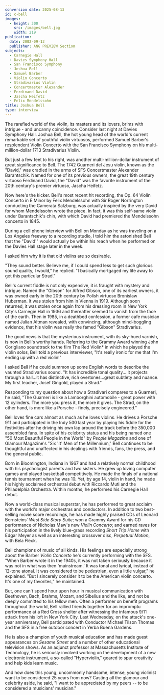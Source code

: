 ```yaml
---
conversion date: 2025-08-13
id: c-bell
images:
  - height: 300
    src: /images/bell.jpg
    width: 219
publication:
  date: 2002-09-13
  publisher: ANG PREVIEW Section
subjects:
  - Carnegie Hall
  - Davies Symphony Hall
  - San Francisco Symphony
  - Joshua Bell
  - Samuel Barber
  - Violin Concerto
  - Stradivarius Violin
  - Concertmaster Alexander
  - Ferdinand David
  - Jascha Heifetz
  - Felix Mendelssohn
title: Joshua Bell
type: interview
---
```



The rarefied world of the violin, its masters and its lovers, brims with intrigue - and uncanny coincidence.
Consider last night at Davies Symphony Hall. Joshua Bell, the hot young head of the world's current remarkable set of youthful violin virtuosos, performed Samuel Barber's resplendent Violin Concerto with the San Francisco Symphony on his multi-million-dollar 1713 Stradivarius Violin.

But just a few feet to his right, was another multi-million-dollar instrument of great significance to Bell. The 1742 Guarneri del Jesu violin, known as the "David," was cradled in the arms of SFS Concertmaster Alexander Barantschik. Named for one of its previous owners, the great 19th century virtuoso Ferdinand David, the "David" was the favorite instrument of the 20th century's premier virtuoso, Jascha Heifetz.

Now here's the kicker. Bell's most recent hit recording, the Op. 64 Violin Concerto in E Minor by Felix Mendelssohn with Sir Roger Norrington conducting the Camerata Salzburg, was actually inspired by the very David for whom Mendelssohn wrote the piece. In fact, it was this self-same violin under Barantschik's chin, with which David had premiered the Mendelssohn concerto in 1845.

During a cell phone interview with Bell on Monday as he was traveling on a Los Angeles freeway to a recording studio, I told him the astonished Bell that the "David'" would actually be within his reach when he performed on the Davies Hall stage later in the week.

I asked him why it is that old violins are so desirable.

"They sound better. Believe me, if I could spend less to get such glorious sound quality, I would," he replied. "I basically mortgaged my life away to get this particular Strad."

Bell's current fiddle is not only expensive, it is fraught with mystery and intrigue. Named the "Gibson" for Alfred Gibson, one of its earliest owners, it was owned early in the 20th century by Polish virtuoso Bronislaw Huberman. It was stolen from him in Vienna in 1919. Although soon returned, it was stolen once again from his dressing room in New York City's Carnegie Hall in 1936 and thereafter seemed to vanish from the face of the earth. Then in 1985, in a deathbed confession, a former cafe musician named Julian Altman revealed, with convincing, although mind-boggling evidence, that his violin was really the famed "Gibson" Stradivarius.

The good news is that the mysterious instrument, with its sky-hued varnish, is now in Bell's worthy hands. Referring to the Grammy Award winning John Corigliano soundtrack to the film The Red Violin* in which he played the violin solos, Bell told a previous interviewer, "It's really ironic for me that I'm ending up with a red violin!"

I asked Bell if he could summon up some English words to describe the vaunted Stradivarius sound. "It has incredible tonal quality... it projects through a hall...it has distinctive, rich overtones...great subtlety and nuance. My first teacher, Josef Gingold, played a Strad."

Responding to my question about how a Stradivari compares to a Guarneri, he said, "The Guarneri is like a Lamborghini automobile - great power with 12 cylinders. The more you press it, the more it gives. The Strad, on the other hand, is more like a Porsche - finely, precisely engineered."

Bell loves fine cars almost as much as he loves violins. He drives a Porsche 911 and participated in the Indy 500 last year by playing his fiddle for the festivities after he driving his own lap around the track before the 350,000 assembled fans.
In spite of his celebrity status and his being named one "50 Most Beautiful People in the World" by *People Magazine* and one of Glamour Magazine's "Six 'It' Men of the Millennium," Bell continues to be thoughtful and unaffected in his dealings with friends, fans, the press, and the general public.

Born in Bloomington, Indiana in 1967 and had a relatively normal childhood with his psychologist parents and two sisters. He grew up loving computer games and played basketball competitively. He made the finals of a national tennis tournament when he was 10. Yet, by age 14, violin in hand, he made his highly acclaimed orchestral debut with Riccardo Muti and the Philadelphia Orchestra. Within months, he performed his Carnegie Hall debut.

Now a world-class musical superstar, he has performed to great acclaim with the world's major orchestras and conductors. In addition to two best-selling movie score recordings, he has made highly praised CDs of Leonard Bernsteins' *West Side Story Suite*; won a Grammy Award for his CD performance of Nicholas Maw's new *Violin Concerto*; and earned raves for his participation in the lively blue-grass recording *Short Trip Home* with Edgar Meyer as well as an interesting crossover disc, *Perpetual Motion*, with Bela Fleck.

Bell champions of music of all kinds. His feelings are especially strong about the Barber *Violin Concerto* he's currently performing with the SFS. "When Barber wrote it in the 1940s, it was not taken seriously because it was not in what was then 'mainstream.' It was tonal and lyrical, instead of 12-tone atonal. It was considered to be pedestrian, even a little vulgar," he explained. "But I sincerely consider it to be the American violin concerto. It's one of my favorites," he maintained.

But, one can't spend hour upon hour in musical communication with Beethoven, Bach, Brahms, Mozart, and Sibelius and the like, and not be deeply committed to his fellow men. Often a performer on benefit programs throughout the world, Bell rallied friends together for an impromptu performance at a Red Cross shelter after witnessing the infamous 9/11 attack from his loft in New York City. Last Wednesday, on the attack's one-year anniversary, Bell participated with Conductor Michael Tilson Thomas and the SFS in a free outdoor concert in Yerba Buena Gardens.

He is also a champion of youth musical education and has made guest appearances on *Sesame Street* and a number of other educational television shows. As an adjunct professor at Massachusetts Institute of Technology, he is seriously involved working on the development of a new electronic instrument, a so-called "Hyperviolin," geared to spur creativity and help kids learn music.

And how does this young, uncommonly handsome, intense, young violinist want to be considered 25 years from now?
Casting all the glamour and celebrity aside, he said, "I want to be appreciated by my peers -- to be considered a musicians' musician."

